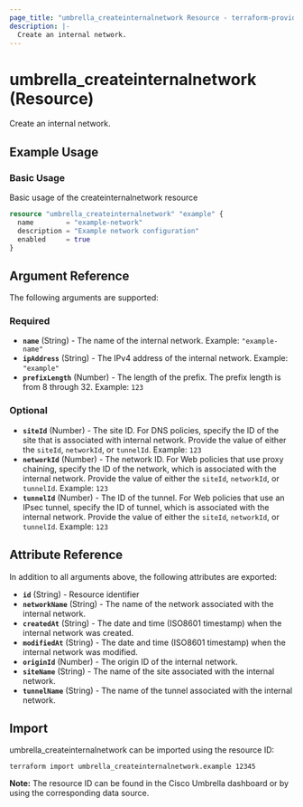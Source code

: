 ```yaml
---
page_title: "umbrella_createinternalnetwork Resource - terraform-provider-umbrella"
description: |-
  Create an internal network.
---
```


# umbrella_createinternalnetwork (Resource)

Create an internal network.

## Example Usage


### Basic Usage

Basic usage of the createinternalnetwork resource

```terraform
resource "umbrella_createinternalnetwork" "example" {
  name        = "example-network"
  description = "Example network configuration"
  enabled     = true
}
```



## Argument Reference

The following arguments are supported:

### Required

- **`name`** (String) - The name of the internal network. Example: `"example-name"`
- **`ipAddress`** (String) - The IPv4 address of the internal network. Example: `"example"`
- **`prefixLength`** (Number) - The length of the prefix. The prefix length is from 8 through 32. Example: `123`


### Optional

- **`siteId`** (Number) - The site ID. For DNS policies, specify the ID of the site that is associated with internal network. Provide the value of either the `siteId`, `networkId`, or `tunnelId`. Example: `123`
- **`networkId`** (Number) - The network ID. For Web policies that use proxy chaining, specify the ID of the network, which is associated with the internal network. Provide the value of either the `siteId`, `networkId`, or `tunnelId`. Example: `123`
- **`tunnelId`** (Number) - The ID of the tunnel. For Web policies that use an IPsec tunnel, specify the ID of tunnel, which is associated with the internal network. Provide the value of either the `siteId`, `networkId`, or `tunnelId`. Example: `123`


## Attribute Reference

In addition to all arguments above, the following attributes are exported:

- **`id`** (String) - Resource identifier
- **`networkName`** (String) - The name of the network associated with the internal network.
- **`createdAt`** (String) - The date and time (ISO8601 timestamp) when the internal network was created.
- **`modifiedAt`** (String) - The date and time (ISO8601 timestamp) when the internal network was modified.
- **`originId`** (Number) - The origin ID of the internal network.
- **`siteName`** (String) - The name of the site associated with the internal network.
- **`tunnelName`** (String) - The name of the tunnel associated with the internal network.



## Import

umbrella_createinternalnetwork can be imported using the resource ID:

```shell
terraform import umbrella_createinternalnetwork.example 12345
```

**Note:** The resource ID can be found in the Cisco Umbrella dashboard or by using the corresponding data source.

